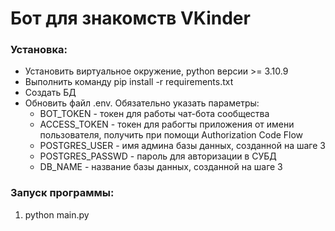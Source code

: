 # Бот для знакомств VKinder

### Установка:
+ Установить виртуальное окружение, python версии >= 3.10.9 
+ Выполнить команду pip install -r requirements.txt 
+ Создать БД
+ Обновить файл .env.
Обязательно указать параметры:
  * BOT_TOKEN - токен для работы чат-бота сообщества
  * ACCESS_TOKEN - токен для рабогты приложения от имени пользователя, получить при помощи Authorization Code Flow
  * POSTGRES_USER - имя админа базы данных, созданной на шаге 3
  * POSTGRES_PASSWD - пароль для авторизации в СУБД
  * DB_NAME - название базы данных, созданной на шаге 3

### Запуск программы:
1) python main.py